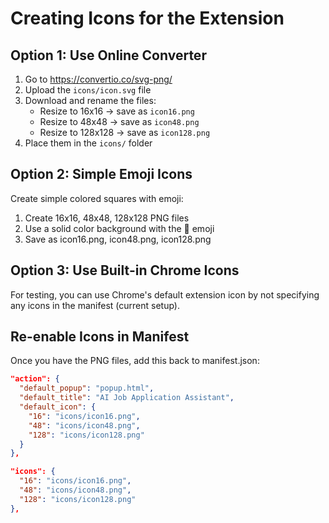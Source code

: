 # Creating Icons for the Extension

## Option 1: Use Online Converter
1. Go to https://convertio.co/svg-png/
2. Upload the `icons/icon.svg` file
3. Download and rename the files:
   - Resize to 16x16 → save as `icon16.png`
   - Resize to 48x48 → save as `icon48.png` 
   - Resize to 128x128 → save as `icon128.png`
4. Place them in the `icons/` folder

## Option 2: Simple Emoji Icons
Create simple colored squares with emoji:

1. Create 16x16, 48x48, 128x128 PNG files
2. Use a solid color background with the 🤖 emoji
3. Save as icon16.png, icon48.png, icon128.png

## Option 3: Use Built-in Chrome Icons
For testing, you can use Chrome's default extension icon by not specifying any icons in the manifest (current setup).

## Re-enable Icons in Manifest
Once you have the PNG files, add this back to manifest.json:

```json
"action": {
  "default_popup": "popup.html",
  "default_title": "AI Job Application Assistant",
  "default_icon": {
    "16": "icons/icon16.png",
    "48": "icons/icon48.png",
    "128": "icons/icon128.png"
  }
},

"icons": {
  "16": "icons/icon16.png",
  "48": "icons/icon48.png",
  "128": "icons/icon128.png"
},
```